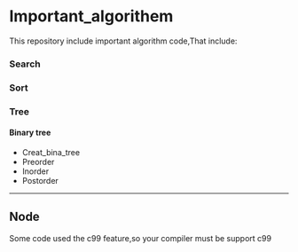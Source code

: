 # Important_algorithem
This repository include important algorithm code,That include:
### Search
### Sort
### Tree
#### Binary tree
* Creat_bina_tree  
* Preorder  
* Inorder  
* Postorder  

----------------
## Node
Some code used the c99 feature,so your compiler must be support c99
